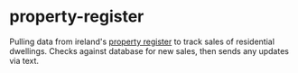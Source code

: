 # property-register
Pulling data from ireland's [property register](https://www.propertypriceregister.ie/website/npsra/pprweb.nsf/PPR?OpenForm) to track sales of residential dwellings. Checks against database for new sales, then sends any updates via text.
